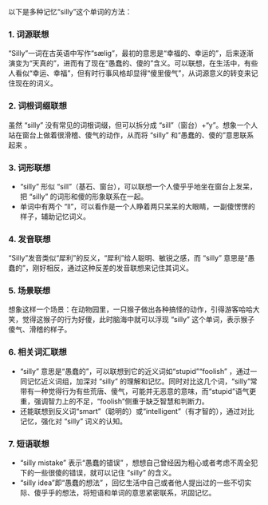 以下是多种记忆“silly”这个单词的方法：
### 1. 词源联想
“Silly”一词在古英语中写作“sælig”，最初的意思是“幸福的、幸运的”，后来逐渐演变为“天真的”，进而有了现在“愚蠢的、傻的”含义。可以联想，在生活中，有些人看似“幸运、幸福”，但有时行事风格却显得“傻里傻气”，从词源意义的转变来记住现在的词义。
### 2. 词根词缀联想
虽然 “silly” 没有常见的词根词缀，但可以拆分成 “sill”（窗台）+“y”。想象一个人站在窗台上做着很滑稽、傻气的动作，从而将 “silly” 和“愚蠢的、傻的”意思联系起来 。
### 3. 词形联想
 - “silly” 形似 “sill”（基石、窗台），可以联想一个人傻乎乎地坐在窗台上发呆，把 “silly” 的词形和傻的形象联系在一起。
 - 单词中有两个 “ll”，可以看作是一个人睁着两只呆呆的大眼睛，一副傻愣愣的样子，辅助记忆词义。
### 4. 发音联想
“Silly”发音类似“犀利”的反义，“犀利”给人聪明、敏锐之感，而 “silly” 意思是“愚蠢的”，刚好相反，通过这种反差的发音联想来记住其词义。
### 5. 场景联想
想象这样一个场景：在动物园里，一只猴子做出各种搞怪的动作，引得游客哈哈大笑，觉得这猴子的行为好傻，此时脑海中就可以浮现 “silly” 这个单词，表示猴子傻气、滑稽的样子。
### 6. 相关词汇联想
 - “silly” 意思是“愚蠢的”，可以联想到它的近义词如“stupid”“foolish” ，通过一同记忆近义词组，加深对 “silly” 的理解和记忆。同时对比这几个词，“silly”常带有一种觉得行为有些荒唐、傻气，可能并无恶意的意味，而“stupid”语气更重，强调智力上的不足，“foolish”侧重于缺乏智慧和判断力。
 - 还能联想到反义词“smart”（聪明的）或“intelligent”（有才智的），通过对比记忆，强化对 “silly” 词义的认知。 
### 7. 短语联想
 - “silly mistake” 表示“愚蠢的错误” ，想想自己曾经因为粗心或者考虑不周全犯下的一些很傻的错误，就可以记住 “silly” 的含义。
 - “silly idea”即“愚蠢的想法” ，回忆生活中自己或者他人提出过的一些不切实际、傻乎乎的想法，将短语和单词的意思紧密联系，巩固记忆。 
